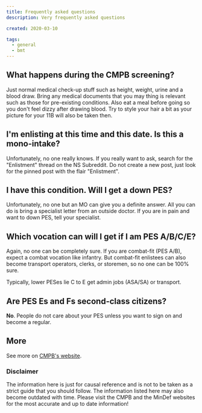 ```yaml
---
title: Frequently asked questions
description: Very frequently asked questions

created: 2020-03-10

tags:
  - general
  - bmt
---
```


## What happens during the CMPB screening?
Just normal medical check-up stuff such as height, weight, urine and a blood draw. Bring any medical documents that you may thing is relevant such as those for pre-existing conditions. Also eat a meal before going so you don't feel dizzy after drawing blood. Try to style your hair a bit as your picture for your 11B will also be taken then.

## I'm enlisting at this time and this date. Is this a mono-intake?
Unfortunately, no one really knows. If you really want to ask, search for the "Enlistment" thread on the NS Subreddit. Do not create a new post, just look for the pinned post with the flair "Enlistment".

## I have this condition. Will I get a down PES?
Unfortunately, no one but an MO can give you a definite answer. All you can do is bring a specialist letter from an outside doctor. If you are in pain and want to down PES, tell your specialist.

## Which vocation can will I get if I am PES A/B/C/E?
Again, no one can be completely sure. If you are combat-fit (PES A/B), expect a combat vocation like infantry. But combat-fit enlistees can also become transport operators, clerks, or storemen, so no one can be 100% sure.

Typically, lower PESes lie C to E get admin jobs (ASA/SA) or transport.

## Are PES Es and Fs second-class citizens?
**No**. People do not care about your PES unless you want to sign on and become a regular.

## More
See more on [CMPB's website](https://www.google.com/search?q=national+service+singapore+faq&oq=national+service+singapore+faq&aqs=chrome..69i57j0l2.4066j0j1&sourceid=chrome&ie=UTF-8).

### Disclaimer
The information here is just for causal reference and is not to be taken as a strict guide that you should follow. The information listed here may also become outdated with time. Please visit the CMPB and the MinDef websites for the most accurate and up to date information!
